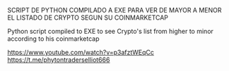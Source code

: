 SCRIPT DE PYTHON COMPILADO A EXE PARA VER DE MAYOR A MENOR EL LISTADO DE CRYPTO SEGUN SU COINMARKETCAP

Python script compiled to EXE to see Crypto's list from higher to minor according to his coinmarketcap

https://www.youtube.com/watch?v=p3afztWEqCc
https://t.me/phytontraderselliot666
